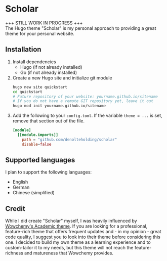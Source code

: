 # Scholar
+++ STILL WORK IN PROGRESS +++  
The Hugo theme "Scholar" is my personal approach to providing a great theme for your personal website.

## Installation
1. Install dependencies
    - Hugo (if not already installed)
    - Go (if not already installed)
2. Create a new Hugo site and initialize git module
    ```bash
    hugo new site quickstart
    cd quickstart
    # Future repository of your website: yourname.github.io/sitename
    # If you do not have a remote GIT repository yet, leave it out 
    hugo mod init yourname.github.io/sitename
    ```
4. Add the following to your `config.toml`. If the variable `theme = ...` is set,
   remove that section out of the file.
    ```toml
    [module]
      [[module.imports]]
        path = "github.com/denolteholding/scholar"
        disable=false
    ```

## Supported languages
I plan to support the following languages:
- English
- German
- Chinese (simplified)

## Credit
While I did create "Scholar" myself, I was heavily influenced by [Wowchemy's Academic theme](https://github.com/wowchemy/starter-academic). If you are looking for a professional, feature-rich theme that offers frequent updates and - in my opinion - great code quality, I suggest you to look into their theme before considering this one.
I decided to build my own theme as a learning experience and to custom-tailor it to my needs, but this theme will not reach the feature-richness and matureness that Wowchemy provides.
